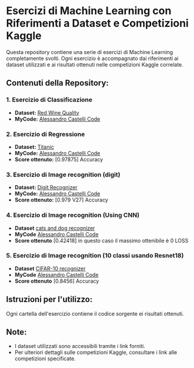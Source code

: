 # Esercizi di Machine Learning con Riferimenti a Dataset e Competizioni Kaggle

Questa repository contiene una serie di esercizi di Machine Learning completamente svolti. Ogni esercizio è accompagnato dai riferimenti ai dataset utilizzati e ai risultati ottenuti nelle competizioni Kaggle correlate.

## Contenuti della Repository:

### 1. Esercizio di Classificazione

- **Dataset:** [Red Wine Quality](https://www.kaggle.com/datasets/uciml/red-wine-quality-cortez-et-al-2009)
- **MyCode:** [Alessandro Castelli Code](https://www.kaggle.com/code/alessandromajumba/regression)

### 2. Esercizio di Regressione

- **Dataset:** [Titanic](https://www.kaggle.com/c/titanic)
- **MyCode:** [Alessandro Castelli Code](https://www.kaggle.com/code/alessandromajumba/logistic-regression-castelli)
- **Score ottenuto:** [0.97875] Accuracy

### 3. Esercizio di Image recognition (digit)

- **Dataset:** [Digit Recognizer](https://www.kaggle.com/competitions/digit-recognizer/code)
- **MyCode:** [Alessandro Castelli Code](https://www.kaggle.com/code/alessandromajumba/ex3-ml)
- **Score ottenuto:** [0.979 V27] Accuracy 

### 4. Esercizio di Image recognition (Using CNN) 
- **Dataset** [cats and dog recognizer](https://www.kaggle.com/c/dogs-vs-cats-redux-kernels-edition)
- **MyCode** [Alessandro Castelli Code](https://www.kaggle.com/code/alessandromajumba/ex4-ml)
- **Score ottenuto** [0.42418] in questo caso il massimo ottenibile è 0 LOSS

### 5. Esercizio di Image recognition (10 classi usando Resnet18)
- **Dataset** [CIFAR-10 recognizer](https://www.kaggle.com/competitions/cifar-10)
- **MyCode** [Alessandro Castelli Code](https://www.kaggle.com/code/alessandromajumba/ex5-ml)
- **Score ottenuto** [0.8456] Accuracy

## Istruzioni per l'utilizzo:

Ogni cartella dell'esercizio contiene il codice sorgente ei risultati ottenuti.

## Note:

- I dataset utilizzati sono accessibili tramite i link forniti.
- Per ulteriori dettagli sulle competizioni Kaggle, consultare i link alle competizioni specificate.
